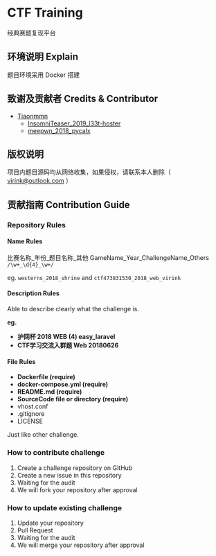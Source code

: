 # CTF Training

经典赛题复现平台

## 环境说明 Explain

题目环境采用 Docker 搭建

## 致谢及贡献者 Credits & Contributor

- [Tiaonmmn](https://github.com/Tiaonmmn)
    + [InsomniTeaser_2019_l33t-hoster](https://github.com/Tiaonmmn/InsomniTeaser_2019_l33t-hoster)
    + [meepwn_2018_pycalx](https://github.com/Tiaonmmn/meepwn_2018_pycalx)

## 版权说明

项目内题目源码均从网络收集，如果侵权，请联系本人删除（ virink@outlook.com ）

## 贡献指南 Contribution Guide

### Repository Rules

#### Name Rules

比赛名称_年份_题目名称_其他 GameName_Year_ChallengeName_Others `/\w+_\d{4}_\w+/`

eg. `westerns_2018_shrine` and `ctf473831530_2018_web_virink`

#### Description Rules

Able to describe clearly what the challenge is.

**eg.**

- **护网杯 2018 WEB (4) easy_laravel**
- **CTF学习交流入群题 Web 20180626**

#### File Rules

- **Dockerfile (require)**
- **docker-compose.yml (require)**
- **README.md (require)**
- **SourceCode file or directory (require)**
- vhost.conf
- .gitignore
- LICENSE

Just like other challenge.

### How to contribute challenge

1. Create a challenge repository on GitHub
2. Create a new issue in this repository
3. Waiting for the audit
4. We will fork your repository after approval

### How to update existing challenge

1. Update your repository
2. Pull Request
3. Waiting for the audit
4. We will merge your repository after approval

